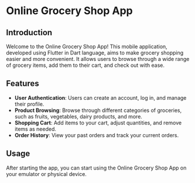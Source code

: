 

# Online Grocery Shop App

## Introduction

Welcome to the Online Grocery Shop App! This mobile application, developed using Flutter in Dart language, aims to make grocery shopping easier and more convenient. It allows users to browse through a wide range of grocery items, add them to their cart, and check out with ease.

## Features

- **User Authentication**: Users can create an account, log in, and manage their profile.
- **Product Browsing**: Browse through different categories of groceries, such as fruits, vegetables, dairy products, and more.
- **Shopping Cart**: Add items to your cart, adjust quantities, and remove items as needed.
- **Order History**: View your past orders and track your current orders.

## Usage

After starting the app, you can start using the Online Grocery Shop App on your emulator or physical device.

